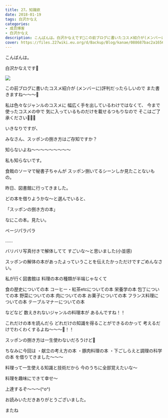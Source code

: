 ```yaml
---
title: 27。知識欲
date: 2018-01-19
tags: 白沢かなえ
categories: 
- 成员博客
- 白沢かなえ
description: こんばんは。白沢かなえです🌷この前ブログに書いたコスメ紹介が(メンバーに)評判だったらしいのでまた書きますね〜〜〜💄私は色々なジャンルのコスメに幅広く手を...
cover: https://files.227wiki.eu.org/d/Backup/Blog/kanae/088687bac2a165667b81df84464c5.jpg 
---
```










こんばんは。

白沢かなえです🌷


![](https://files.227wiki.eu.org/d/Backup/Blog/kanae/088687bac2a165667b81df84464c5.jpg)



この前ブログに書いたコスメ紹介が
(メンバーに)評判だったらしいので
また書きますね〜〜〜💄


私は色々なジャンルのコスメに
幅広く手を出しているわけではなくて、
今まで使ったコスメの中で
気に入っているものだけを載せるつもりなので
そこはご了承ください🙇🏻‍♀️













いきなりですが、

みなさん、スッポンの捌き方はご存知ですか？









知らないよね〜〜〜〜〜〜〜〜〜



私も知らないです。




食戟のソーマで秘書子ちゃんが
スッポン捌いてるシーンしか見たことないもの。











昨日、図書館に行ってきました。

どの本を借りようかな〜と選んでいると、






「スッポンの捌き方の本」





なにこの本。見たい。







ページパラパラ





……







バリバリ写真付きで解体してて
すごいな〜と思いました(小並感)




スッポンの解体の本があったよっていうことを伝えたかっただけですごめんなさい。









私が行く図書館は
料理の本の種類が半端じゃなくて


食の歴史についての本
コーヒー・紅茶etcについての本
栄養学の本
包丁についての本
野菜についての本
肉についての本
お菓子についての本
フランス料理についての本
テーブルマナーについての本


などなど
数えきれないジャンルの料理本が
あるんですね！！






これだけの本を読んだら
どれだけの知識を得ることができるのかって
考えるだけでわくわくするよね〜〜〜🐶！！


スッポンの捌き方は一生使わないだろうけど🐶






ちなみに今回は
・献立の考え方の本
・豚肉料理の本
・下ごしらえと調理の科学の本
を借りてきました〜〜〜



料理って一生使える知識と技術だから
今のうちに全部覚えたいな〜

料理を趣味にできて幸せ〜



上達するぞ〜〜〜(^o^)









お読みいただきありがとうございました。

またね


